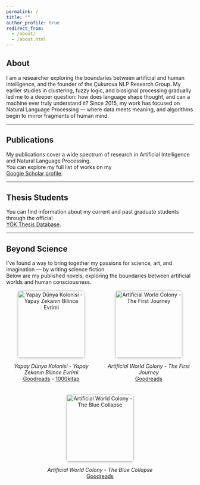 ```yaml
---
permalink: /
title: ""
author_profile: true
redirect_from: 
  - /about/
  - /about.html
---
```


## About
I am a researcher exploring the boundaries between artificial and human intelligence, and the founder of the Çukurova NLP Research Group. My earlier studies in clustering, fuzzy logic, and biosignal processing gradually led me to a deeper question: how does language shape thought, and can a machine ever truly understand it? Since 2015, my work has focused on Natural Language Processing — where data meets meaning, and algorithms begin to mirror fragments of human mind.

---

## Publications
My publications cover a wide spectrum of research in Artificial Intelligence and Natural Language Processing.  
You can explore my full list of works on my  
[Google Scholar profile](https://scholar.google.com/citations?hl=en&user=eCnqIbYAAAAJ&sortby=pubdate).

---

## Thesis Students
You can find information about my current and past graduate students through the official  
[YÖK Thesis Database](https://tez.yok.gov.tr/UlusalTezMerkezi/).

---

## Beyond Science
I’ve found a way to bring together my passions for science, art, and imagination — by writing science fiction.  
Below are my published novels, exploring the boundaries between artificial worlds and human consciousness.

<div class="book-gallery">

  <div class="book-item">
    <img src="https://m.media-amazon.com/images/S/compressed.photo.goodreads.com/books/1659616916i/61855090.jpg" alt="Yapay Dünya Kolonisi - Yapay Zekanın Bilince Evrimi" class="book-cover">
    <p>
      <em>Yapay Dünya Kolonisi - Yapay Zekanın Bilince Evrimi</em><br>
      <a href="https://www.goodreads.com/book/show/61855090-yapay-d-nya-kolonisi" target="_blank">Goodreads</a> - 
      <a href="https://1000kitap.com/kitap/yapay-dunya-kolonisi--338905" target="_blank">1000kitap</a>
    </p>
  </div>
  
  <div class="book-item">
  <img src="https://m.media-amazon.com/images/S/compressed.photo.goodreads.com/books/1745504070i/230277672.jpg" alt="Artificial World Colony - The First Journey" class="book-cover">
  <p>
    <em>Artificial World Colony - The First Journey</em><br>
    <a href="https://www.goodreads.com/book/show/230277672-artificial-world-colony" target="_blank">Goodreads</a>
  </p>
  </div>

  <div class="book-item">
  <img src="https://m.media-amazon.com/images/S/compressed.photo.goodreads.com/books/1745272178i/231722641.jpg" alt="Artificial World Colony - The Blue Collapse" class="book-cover">
  <p>
    <em>Artificial World Colony - The Blue Collapse</em><br>
    <a href="https://www.goodreads.com/book/show/231722641-artificial-world-colony" target="_blank">Goodreads</a>
  </p>
  </div>

</div>

<style>
.book-gallery {
  display: flex;
  flex-wrap: wrap;
  gap: 20px;
  margin-top: 15px;
}
.book-item {
  text-align: center;
  flex: 1 1 200px;
}
.book-cover {
  width: 180px;
  border-radius: 6px;
  box-shadow: 0 2px 6px rgba(0,0,0,0.2);
  transition: transform 0.2s ease;
}
.book-cover:hover {
  transform: scale(1.05);
}
</style>
